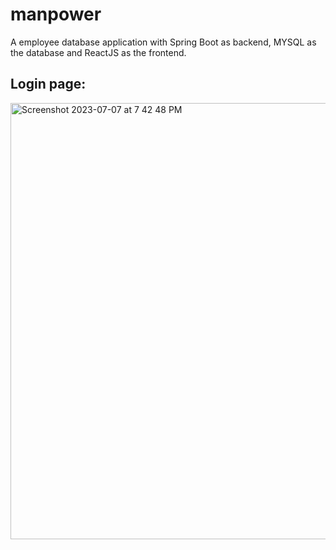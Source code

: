 # manpower
A employee database application with Spring Boot as backend, MYSQL as the database and ReactJS as the frontend.

## Login page:
<img width="698" alt="Screenshot 2023-07-07 at 7 42 48 PM" src="https://github.com/chittebabu21/manpower/assets/77452935/c4c41f8e-7b25-48af-907e-85d5e65ab6f0">
